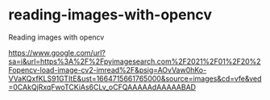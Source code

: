 # reading-images-with-opencv
Reading images with opencv

https://www.google.com/url?sa=i&url=https%3A%2F%2Fpyimagesearch.com%2F2021%2F01%2F20%2Fopencv-load-image-cv2-imread%2F&psig=AOvVaw0hKo-VVaKQxfKLS91GTItE&ust=1664715661765000&source=images&cd=vfe&ved=0CAkQjRxqFwoTCKiAs6CLv_oCFQAAAAAdAAAAABAD

